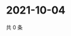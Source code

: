 # 2021-10-04

共 0 条

<!-- BEGIN WEIBO -->
<!-- 最后更新时间 Mon Oct 04 2021 05:09:34 GMT+0800 (China Standard Time) -->

<!-- END WEIBO -->
